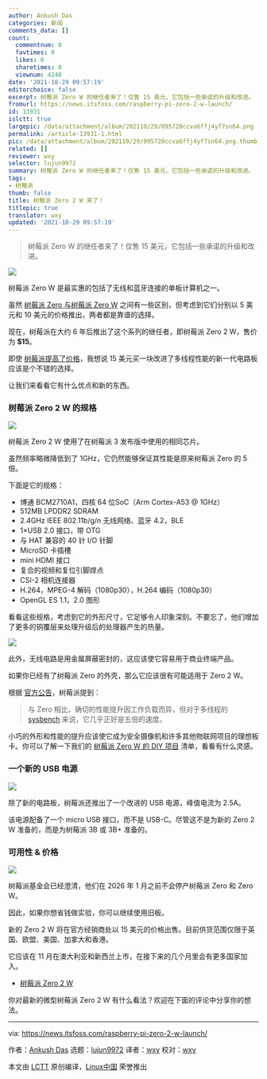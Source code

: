 ```yaml
---
author: Ankush Das
categories: 新闻
comments_data: []
count:
  commentnum: 0
  favtimes: 0
  likes: 0
  sharetimes: 0
  viewnum: 4240
date: '2021-10-29 09:57:19'
editorchoice: false
excerpt: 树莓派 Zero W 的继任者来了！仅售 15 美元，它包括一些承诺的升级和改进。
fromurl: https://news.itsfoss.com/raspberry-pi-zero-2-w-launch/
id: 13931
islctt: true
largepic: /data/attachment/album/202110/29/095720ccva6ffj4yf7sn64.png
permalink: /article-13931-1.html
pic: /data/attachment/album/202110/29/095720ccva6ffj4yf7sn64.png.thumb.jpg
related: []
reviewer: wxy
selector: lujun9972
summary: 树莓派 Zero W 的继任者来了！仅售 15 美元，它包括一些承诺的升级和改进。
tags:
- 树莓派
thumb: false
title: 树莓派 Zero 2 W 来了！
titlepic: true
translator: wxy
updated: '2021-10-29 09:57:19'
---
```



> 
> 树莓派 Zero W 的继任者来了！仅售 15 美元，它包括一些承诺的升级和改进。
> 
> 
> 


![](/data/attachment/album/202110/29/095720ccva6ffj4yf7sn64.png)


树莓派 Zero W 是最实惠的包括了无线和蓝牙连接的单板计算机之一。


虽然 [树莓派 Zero 与树莓派 Zero W](https://itsfoss.com/raspberry-pi-zero-vs-zero-w/) 之间有一些区别，但考虑到它们分别以 5 美元和 10 美元的价格推出，两者都是靠谱的选择。


现在，树莓派在大约 6 年后推出了这个系列的继任者，即树莓派 Zero 2 W，售价为 **$15**。


即使 [树莓派提高了价格](https://news.itsfoss.com/raspberry-pi-price-hike/)，我想说 15 美元买一块改进了多线程性能的新一代电路板应该是个不错的选择。


让我们来看看它有什么优点和新的东西。


### 树莓派 Zero 2 W 的规格


![](/data/attachment/album/202110/29/095721eozkvt121vze300e.jpg)


树莓派 Zero 2 W 使用了在树莓派 3 发布版中使用的相同芯片。


虽然频率略微降低到了 1GHz，它仍然能够保证其性能是原来树莓派 Zero 的 5 倍。


下面是它的规格：


* 博通 BCM2710A1，四核 64 位SoC（Arm Cortex-A53 @ 1GHz）
* 512MB LPDDR2 SDRAM
* 2.4GHz IEEE 802.11b/g/n 无线网络、蓝牙 4.2，BLE
* 1×USB 2.0 接口，带 OTG
* 与 HAT 兼容的 40 针 I/O 针脚
* MicroSD 卡插槽
* mini HDMI 接口
* 复合的视频和复位引脚焊点
* CSI-2 相机连接器
* H.264，MPEG-4 解码（1080p30），H.264 编码（1080p30）
* OpenGL ES 1.1，2.0 图形


看看这些规格，考虑到它的外形尺寸，它足够令人印象深刻。不要忘了，他们增加了更多的铜覆层来处理升级后的处理器产生的热量。


![](/data/attachment/album/202110/29/095721fh39945ja0j4bk3j.jpg)


此外，无线电路是用金属屏蔽密封的，这应该使它容易用于商业终端产品。






如果你已经有了树莓派 Zero 的外壳，那么它应该很有可能适用于 Zero 2 W。


根据 [官方公告](https://www.raspberrypi.com/news/new-raspberry-pi-zero-2-w-2/)，树莓派提到：



> 
> 与 Zero 相比，确切的性能提升因工作负载而异，但对于多线程的 [sysbench](https://github.com/akopytov/sysbench) 来说，它几乎正好是五倍的速度。
> 
> 
> 


小巧的外形和性能的提升应该使它成为安全摄像机和许多其他物联网项目的理想板卡。你可以了解一下我们的 [树莓派 Zero W 的 DIY 项目](https://itsfoss.com/raspberry-pi-zero-projects/) 清单，看看有什么灵感。


### 一个新的 USB 电源


![](/data/attachment/album/202110/29/095722r6oy9b9kveycbts2.png)


除了新的电路板，树莓派还推出了一个改进的 USB 电源，峰值电流为 2.5A。


该电源配备了一个 micro USB 接口，而不是 USB-C。尽管这不是为新的 Zero 2 W 准备的，而是为树莓派 3B 或 3B+ 准备的。


### 可用性 & 价格


![](/data/attachment/album/202110/29/095723a6p9r1fr9quwrrrf.jpg)


树莓派基金会已经澄清，他们在 2026 年 1 月之前不会停产树莓派 Zero 和 Zero W。


因此，如果你想省钱做实验，你可以继续使用旧板。


新的 Zero 2 W 将在官方经销商处以 15 美元的价格出售。目前供货范围仅限于英国、欧盟、美国、加拿大和香港。


它应该在 11 月在澳大利亚和新西兰上市，在接下来的几个月里会有更多国家加入。


* [树莓派 Zero 2 W](https://www.raspberrypi.com/products/raspberry-pi-zero-2-w/)


你对最新的微型树莓派 Zero 2 W 有什么看法？欢迎在下面的评论中分享你的想法。




---


via: <https://news.itsfoss.com/raspberry-pi-zero-2-w-launch/>


作者：[Ankush Das](https://news.itsfoss.com/author/ankush/) 选题：[lujun9972](https://github.com/lujun9972) 译者：[wxy](https://github.com/wxy) 校对：[wxy](https://github.com/wxy)


本文由 [LCTT](https://github.com/LCTT/TranslateProject) 原创编译，[Linux中国](https://linux.cn/) 荣誉推出